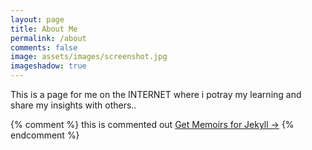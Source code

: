 ```yaml
---
layout: page
title: About Me 
permalink: /about
comments: false
image: assets/images/screenshot.jpg
imageshadow: true
---
```


This is a page for me on the INTERNET where i potray my learning and share my insights with others.. 

{% comment %}
this is commented out
<a target="_blank" href="https://bootstrapstarter.com/jekyll-theme-memoirs/" class="btn btn-dark"> Get Memoirs for Jekyll &rarr;</a>
{% endcomment %}

